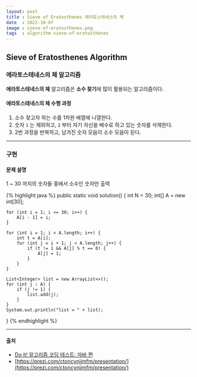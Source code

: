 ```yaml
---
layout: post
title : Sieve of Eratosthenes 에라토스테네스의 체
date  : 2022-10-07
image : sieve-of-eratosthenes.png
tags  : algorithm sieve-of-eratosthenes
---
```


## Sieve of Eratosthenes Algorithm
### 에라토스테네스의 체 알고리즘
**에라토스테네스의 체** 알고리즘은 **소수 찾기**에 많이 활용되는 알고리즘이다.

#### 에라토스테네스의 체 수행 과정
1. 소수 찾고자 하는 수를 1차원 배열에 나열한다.
2. 숫자 `1` 는 제외하고, `2` 부터 자기 자신을 배수로 하고 있는 숫자를 삭제한다.
3. 2번 과정을 반복하고, 남겨진 숫자 모음이 소수 모음이 된다.

---

### 구현
#### 문제 설명
1 ~ 30 까지의 숫자들 중에서 소수인 숫자만 출력

{% highlight java %}
public static void solution() {
    int N = 30;
    int[] A = new int[30];

    for (int i = 1; i <= 30; i++) {
        A[i - 1] = i;
    }

    for (int i = 1; i < A.length; i++) {
        int t = A[i];
        for (int j = i + 1; j < A.length; j++) {
            if (t != 1 && A[j] % t == 0) {
                A[j] = 1;
            }
        }
    }

    List<Integer> list = new ArrayList<>();
    for (int j : A) {
        if (j != 1) {
            list.add(j);
        }
    }
    System.out.println("list = " + list);
}
{% endhighlight %}

---

#### 출처
- [Do it! 알고리즘 코딩 테스트: 자바 편](http://www.kyobobook.co.kr/product)
- [https://prezi.com/ctoncynjjmfm/presentation/](https://prezi.com/ctoncynjjmfm/presentation/)
